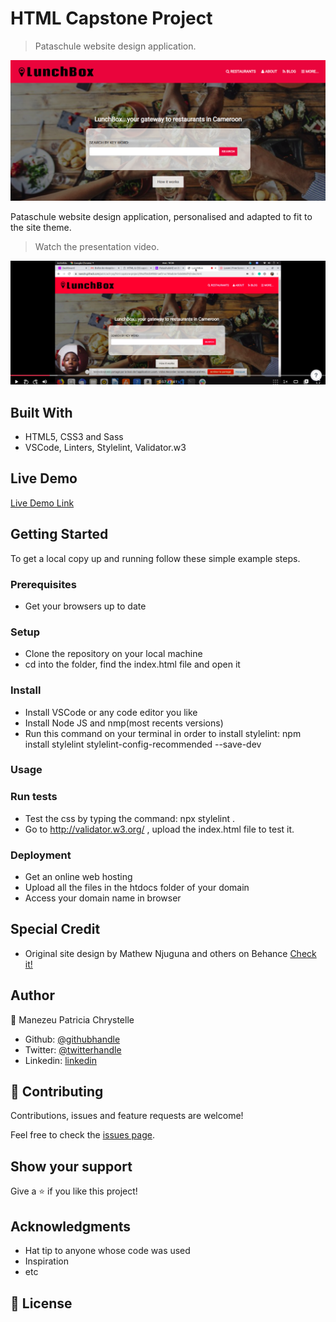 # HTML Capstone Project

> Pataschule website design application.

![screenshot](./app_screenshot.png)

Pataschule website design application, personalised and adapted to fit to the site theme.

> Watch the presentation video.

[![screenshot](./app_video.png)](https://www.loom.com/share/a2e8b55ab9234678afd6b822d116dd20)

## Built With

- HTML5, CSS3 and Sass
- VSCode, Linters, Stylelint, Validator.w3

## Live Demo

[Live Demo Link](https://patriciachrysy.github.io/html-capstone-project/)


## Getting Started

To get a local copy up and running follow these simple example steps.

### Prerequisites

- Get your browsers up to date

### Setup

- Clone the repository on your local machine
- cd into the folder, find the index.html file and open it

### Install

- Install VSCode or any code editor you like
- Install Node JS and nmp(most recents versions)
- Run this command on your terminal in order to install stylelint: npm install stylelint stylelint-config-recommended --save-dev 

### Usage

### Run tests

- Test the css by typing the command: npx stylelint .
- Go to http://validator.w3.org/ , upload the index.html file to test it.

### Deployment

- Get an online web hosting
- Upload all the files in the htdocs folder of your domain
- Access your domain name in browser

## Special Credit
- Original site design by Mathew Njuguna and others on Behance [Check it!](https://www.behance.net/gallery/25563385/PatashuleKE)

## Author

👤 Manezeu Patricia Chrystelle

- Github: [@githubhandle](https://github.com/patriciachrysy)
- Twitter: [@twitterhandle](https://twitter.com/ManezeuP)
- Linkedin: [linkedin](https://www.linkedin.com/in/manezeu-patricia-chrystelle-095072118/)

## 🤝 Contributing

Contributions, issues and feature requests are welcome!

Feel free to check the [issues page]().

## Show your support

Give a ⭐️ if you like this project!

## Acknowledgments

- Hat tip to anyone whose code was used
- Inspiration
- etc

## 📝 License

